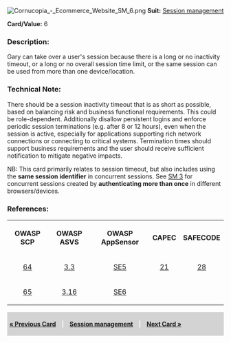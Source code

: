 ![Cornucopia_-_Ecommerce_Website_SM_6.png](Cornucopia_-_Ecommerce_Website_SM_6.png
"Cornucopia_-_Ecommerce_Website_SM_6.png") **Suit:** [Session
management](Cornucopia_-_Ecommerce_Website_-_SM "wikilink")

**Card/Value:** 6

### Description:

Gary can take over a user's session because there is a long or no
inactivity timeout, or a long or no overall session time limit, or the
same session can be used from more than one device/location.

### Technical Note:

There should be a session inactivity timeout that is as short as
possible, based on balancing risk and business functional requirements.
This could be role-dependent. Additionally disallow persistent logins
and enforce periodic session terminations (e.g. after 8 or 12 hours),
even when the session is active, especially for applications supporting
rich network connections or connecting to critical systems. Termination
times should support business requirements and the user should receive
sufficient notification to mitigate negative impacts.

NB: This card primarily relates to session timeout, but also includes
using the **same session identifier** in concurrent sessions. See [SM
3](Cornucopia_-_Ecommerce_Website_-_SM_3 "wikilink") for concurrent
sessions created by **authenticating more than once** in different
browsers/devices.

### References:

<table class="wikitable" style="text-align:center;">

<tr class="tableizer-firstrow">

<th>

OWASP SCP

</th>

<th>

OWASP ASVS

</th>

<th>

OWASP AppSensor

</th>

<th>

CAPEC

</th>

<th>

SAFECODE

</th>

</tr>

<tr>

<td>

[64](OWASP_Secure_Coding_Practices_Checklist#64 "wikilink")

</td>

<td>

[3.3](OWASP_Application_Security_Verification_Standard#3.3 "wikilink")

</td>

<td>

[SE5](AppSensor_DetectionPoints#SE5 "wikilink")

</td>

<td>

[21](https://capec.mitre.org/data/definitions/21.html)

</td>

<td>

[28](SAFECode_Practical_Security_Stories#28 "wikilink")

</td>

</tr>

<tr>

<td>

[65](OWASP_Secure_Coding_Practices_Checklist#65 "wikilink")

</td>

<td>

[3.16](OWASP_Application_Security_Verification_Standard#3.16 "wikilink")

</td>

<td>

[SE6](AppSensor_DetectionPoints#SE6 "wikilink")

</td>

<td>

</td>

<td>

</td>

</tr>

</table>

<div style="padding:5px;background:LightGray;color:White;font-weight:bold;">

[« Previous Card](Cornucopia_-_Ecommerce_Website_-_SM_5 "wikilink")
<span style="padding-left:10px;padding-right:10px;"> |</span> [Session
management](Cornucopia_-_Ecommerce_Website_-_SM "wikilink")
<span style="padding-left:10px;padding-right:10px;"> |</span> [Next Card
»](Cornucopia_-_Ecommerce_Website_-_SM_7 "wikilink")

</div>